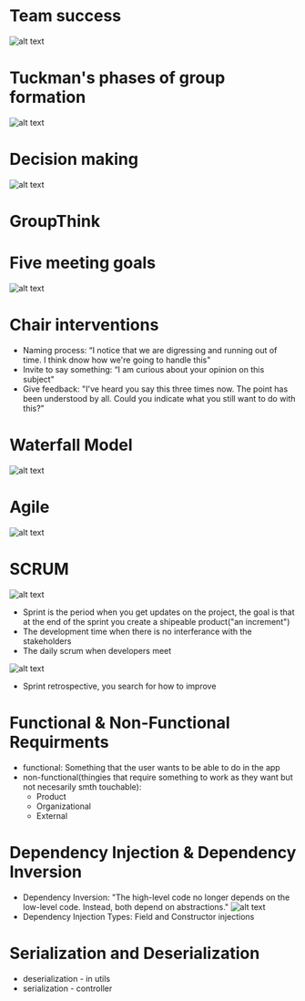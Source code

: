 # Team success
![alt text](beatles.png "title")

# Tuckman's phases of group formation
![alt text](tzukurel.png "title")

# Decision making
![alt text](decision-making.png "title")

# GroupThink

# Five meeting goals
![alt text](gol.png "title")

# Chair interventions
- Naming process:  “I notice that we are digressing and running out of time. I
think dnow how we're going to handle this"
- Invite to say something:  “I am curious about your opinion on this subject"
- Give feedback: "I've heard you say this three times now. The point has been
understood by all. Could you indicate what you still want to do with this?”

# Waterfall Model
![alt text](cascada.png "title")

# Agile
![alt text](agilu.png "title")

# SCRUM
![alt text](tigi.png "title")
- Sprint is the period when you get updates on the project, the goal is that at the end of the sprint you create a shipeable product("an increment")
- The development time when there is no interferance with the stakeholders
- The daily scrum when developers meet

![alt text](reviewScrum.png "title")

- Sprint retrospective, you search for how to improve

# Functional & Non-Functional Requirments
- functional: Something that the user wants to be able to do in the app
- non-functional(thingies that require something to work as they want but not necesarily smth touchable):
    - Product
    - Organizational
    - External

# Dependency Injection & Dependency Inversion
- Dependency Inversion: "The high-level code
no longer depends on
the low-level code.
Instead, both depend
on abstractions." ![alt text](depInv.png "title")
- Dependency Injection Types: Field and Constructor injections

# Serialization and Deserialization
- deserialization - in utils
- serialization - controller

